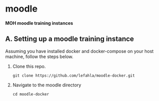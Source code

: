 # moodle
<h4>MOH moodle training instances</h4>
  
<h2>A. Setting up a moodle training instance</h2>
Assuming you have installed docker and docker-compose on your host machine, follow the steps below. 
<ol>
 <li>Clone this repo.<pre><code>git clone https://github.com/lefahla/moodle-docker.git</code></pre></li>
 <li>Navigate to the moodle directory<pre><code>cd moodle-docker</code></pre></li>


</ol>
